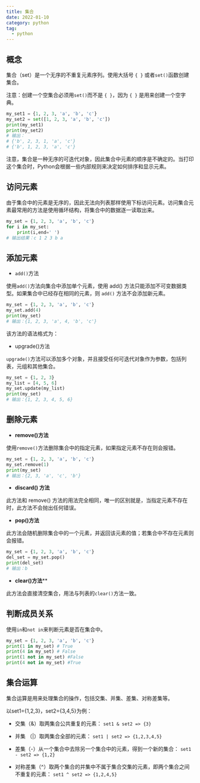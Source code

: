```yaml
---
title: 集合
date: 2022-01-10
category: python
tag:
  - python
---
```


## 概念

集合（set）是一个无序的不重复元素序列。使用大括号 `{ }` 或者`set()`函数创建集合。

注意：创建一个空集合必须用`set()`而不是 `{ }`，因为 `{ }` 是用来创建一个空字典。

```python
my_set1 = {1, 2, 3, 'a', 'b', 'c'}
my_set2 = set([1, 2, 3, 'a', 'b', 'c'])
print(my_set1)
print(my_set2)
# 输出：
# {'b', 2, 3, 1, 'a', 'c'}
# {'b', 1, 2, 3, 'a', 'c'}
```

注意，集合是一种无序的可迭代对象，因此集合中元素的顺序是不确定的。当打印这个集合时，Python会根据一些内部规则来决定如何排序和显示元素。

## 访问元素

由于集合中的元素是无序的，因此无法向列表那样使用下标访问元素。访问集合元素最常用的方法是使用循环结构，将集合中的数据逐一读取出来。

```python
my_set = {1, 2, 3, 'a', 'b', 'c'}
for i in my_set:
    print(i,end=' ')
# 输出结果：c 1 2 3 b a
```

## 添加元素

- `add()`方法

使用`add()`方法向集合中添加单个元素，使用 add() 方法只能添加不可变数据类型。如果集合中已经存在相同的元素，则 `add()`
方法不会添加新元素。

```python
my_set = {1, 2, 3, 'a', 'b', 'c'}
my_set.add(4)
print(my_set)
# 输出：{1, 2, 3, 'a', 4, 'b', 'c'}
```

该方法的语法格式为：

- upgrade()方法

`upgrade()`方法可以添加多个对象，并且接受任何可迭代对象作为参数，包括列表，元组和其他集合。

```python
my_set = {1, 2, 3}
my_list = [4, 5, 6]
my_set.update(my_list)
print(my_set)
# 输出：{1, 2, 3, 4, 5, 6}
```

## 删除元素

- **remove()方法**

使用`remove()`方法删除集合中的指定元素，如果指定元素不存在则会报错。

```python
my_set = {1, 2, 3, 'a', 'b', 'c'}
my_set.remove(1)
print(my_set)
# 输出：{2, 3, 'a', 'c', 'b'}
```

- **discard() 方法**

此方法和 remove() 方法的用法完全相同，唯一的区别就是，当指定元素不存在时，此方法不会抛出任何错误。

- **pop()方法**

此方法会随机删除集合中的一个元素，并返回该元素的值；若集合中不存在元素则会报错。

```python
my_set = {1, 2, 3, 'a', 'b', 'c'}
del_set = my_set.pop()
print(del_set)
# 输出：b
```

- **clear()方法****

此方法会直接清空集合，用法与列表的`clear()`方法一致。

## 判断成员关系

使用`in`和`not in`来判断元素是否在集合中。

```python
my_set = {1, 2, 3, 'a', 'b', 'c'}
print(1 in my_set) # True
print(4 in my_set) # False
print(1 not in my_set) #False
print(4 not in my_set) #True
```

## 集合运算

集合运算是用来处理集合的操作，包括交集、并集、差集、对称差集等。

以set1={1,2,3}，set2={3,4,5}为例：

- 交集（&）取两集合公共重复的元素：
  `set1 & set2 => {3}`

- 并集 （|）取两集合全部的元素：
  `set1 | set2 => {1,2,3,4,5}`

- 差集（-）从一个集合中去除另一个集合中的元素，得到一个新的集合：
  `set1 - set2 => {1,2}`

- 对称差集（^）取两个集合的并集中不属于集合交集的元素，即两个集合之间不重复的元素：
  `set1 ^ set2 => {1,2,4,5}`
